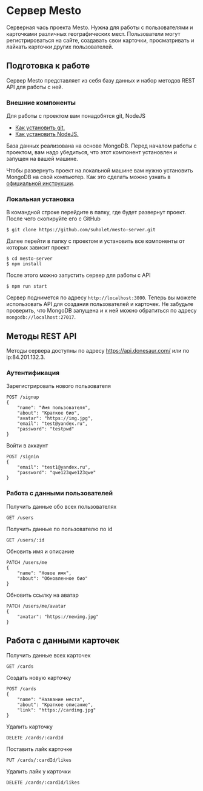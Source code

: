 # Сервер Mesto
Серверная чась проекта Mesto. Нужна для работы с пользователями и карточками различных географических мест. Пользователи могут регистрироваться на сайте, создавать свои карточки, просматривать и лайкать карточки других пользователей. 

## Подготовка к работе
Сервер Mesto представляет из себя базу данных и набор методов REST API для работы с ней. 

### Внешние компоненты
Для работы с проектом вам понадобятся git, NodeJS
* [Как установить git.](https://git-scm.com/book/en/v2/Getting-Started-Installing-Git)
* [Как установить NodeJS.](https://nodejs.org/en/download/package-manager/)

База данных реализована на основе MongoDB. Перед началом работы с проектом, вам надо убедиться, что этот компонент установлен и запущен на вашей машине. 

Чтобы развернуть проект на локальной машине вам нужно установить MongoDB на свой компьютер. Как это сделать можно узнать в [официальной инструкции](https://docs.mongodb.com/manual/administration/install-community/).

### Локальная установка
В командной строке перейдите в папку, где будет развернут проект. После чего скопируйте его с GitHub
```shell
$ git clone https://github.com/suholet/mesto-server.git
``` 
Далее перейти в папку с проектом и установить все компоненты от которых зависит проект
```shell
$ cd mesto-server
$ npm install
``` 
После этого можно запустить сервер для работы с API
```shell
$ npm run start
```
Сервер поднимется по адресу `http://localhost:3000`. Теперь вы можете использовать API для создания пользователей и карточек. Не забудьте проверить, что MongoDB запущена и к ней можно обратиться по адресу `mongodb://localhost:27017`.

## Методы REST API
Методы сервера доступны по адресу https://api.donesaur.com/ или по ip:84.201.132.3.

### Аутентификация
Зарегистрировать нового пользователя
```
POST /signup
{
    "name": "Имя пользователя",
    "about": "Краткое био",
    "avatar": "https://img.jpg",
    "email": "test@yandex.ru",
    "password": "testpwd"
}
```

Войти в аккаунт
```
POST /signin
{
    "email": "test1@yandex.ru",
    "password": "qwe123qwe123qwe"
}
```

### Работа с данными пользователей
Получить данные обо всех пользователях
```
GET /users
```

Получить данные по пользователю по id
```
GET /users/:id
```

Обновить имя и описание
```
PATCH /users/me
{
    "name": "Новое имя",
    "about": "Обновленное био"
}
```

Обновить ссылку на аватар
```
PATCH /users/me/avatar
{
    "avatar": "https://newimg.jpg"
}
```

## Работа с данными карточек
Получить данные всех карточек
```
GET /cards
```

Создать новую карточку
```
POST /cards
{
    "name": "Название места",
    "about": "Краткое описание",
    "link": "https://cardimg.jpg"
}
```

Удалить карточку
```
DELETE /cards/:cardId
```

Поставить лайк карточке
```
PUT /cards/:cardId/likes
```

Удалить лайк у карточки
```
DELETE /cards/:cardId/likes
```

